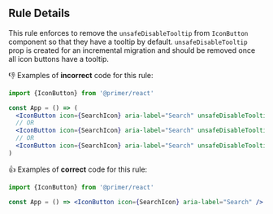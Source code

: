 ## Rule Details

This rule enforces to remove the `unsafeDisableTooltip` from `IconButton` component so that they have a tooltip by default. `unsafeDisableTooltip` prop is created for an incremental migration and should be removed once all icon buttons have a tooltip.

👎 Examples of **incorrect** code for this rule:

```jsx
import {IconButton} from '@primer/react'

const App = () => (
  <IconButton icon={SearchIcon} aria-label="Search" unsafeDisableTooltip />
  // OR
  <IconButton icon={SearchIcon} aria-label="Search" unsafeDisableTooltip={true} />
  // OR
  <IconButton icon={SearchIcon} aria-label="Search" unsafeDisableTooltip={false} /> // This is incorrect because it should be removed
)
```

👍 Examples of **correct** code for this rule:

```jsx
import {IconButton} from '@primer/react'

const App = () => <IconButton icon={SearchIcon} aria-label="Search" />
```

